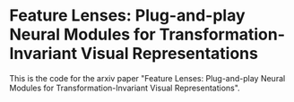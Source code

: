 # Feature Lenses: Plug-and-play Neural Modules for Transformation-Invariant Visual Representations
This is the code for the arxiv paper "Feature Lenses: Plug-and-play Neural Modules for Transformation-Invariant Visual Representations". 
